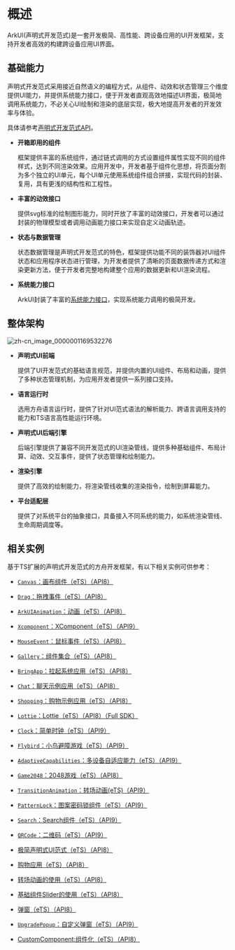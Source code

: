 # 概述

ArkUI(声明式开发范式)是一套开发极简、高性能、跨设备应用的UI开发框架，支持开发者高效的构建跨设备应用UI界面。


## 基础能力

声明式开发范式采用接近自然语义的编程方式，从组件、动效和状态管理三个维度提供UI能力，并提供系统能力接口，便于开发者直观高效地描述UI界面，极简地调用系统能力，不必关心UI绘制和渲染的底层实现，极大地提高开发者的开发效率与体验。

具体请参考[声明式开发范式API](../reference/arkui-ts/Readme-CN.md)。


- **开箱即用的组件**

  框架提供丰富的系统组件，通过链式调用的方式设置组件属性实现不同的组件样式，达到不同渲染效果。应用开发中，开发者基于组件化思想，将页面分割为多个独立的UI单元，每个UI单元使用系统组件组合拼接，实现代码的封装、复用，具有更浅的结构性和工程性。


- **丰富的动效接口**

  提供svg标准的绘制图形能力，同时开放了丰富的动效接口，开发者可以通过封装的物理模型或者调用动画能力接口来实现自定义动画轨迹。


- **状态与数据管理**

  状态数据管理是声明式开发范式的特色，框架提供功能不同的装饰器对UI组件状态和应用程序状态进行管理，为开发者提供了清晰的页面数据传递方式和渲染更新方法，便于开发者完整地构建整个应用的数据更新和UI渲染流程。


- **系统能力接口**

  ArkUI封装了丰富的[系统能力接口](../reference/apis/Readme-CN.md)，实现系统能力调用的极简开发。


## 整体架构



![zh-cn_image_0000001169532276](figures/zh-cn_image_0000001169532276.png)

- **声明式UI前端**

  提供了UI开发范式的基础语言规范，并提供内置的UI组件、布局和动画，提供了多种状态管理机制，为应用开发者提供一系列接口支持。

- **语言运行时**

  选用方舟语言运行时，提供了针对UI范式语法的解析能力、跨语言调用支持的能力和TS语言高性能运行环境。

- **声明式UI后端引擎**

  后端引擎提供了兼容不同开发范式的UI渲染管线，提供多种基础组件、布局计算、动效、交互事件，提供了状态管理和绘制能力。

- **渲染引擎**

  提供了高效的绘制能力，将渲染管线收集的渲染指令，绘制到屏幕能力。

- **平台适配层**

  提供了对系统平台的抽象接口，具备接入不同系统的能力，如系统渲染管线、生命周期调度等。


## 相关实例

基于TS扩展的声明式开发范式的方舟开发框架，有以下相关实例可供参考：

- [`Canvas`：画布组件（eTS）（API8）](https://gitee.com/openharmony/applications_app_samples/tree/master/ETSUI/Canvas)

- [`Drag`：拖拽事件（eTS）（API8）](https://gitee.com/openharmony/applications_app_samples/tree/master/ETSUI/Drag)

- [`ArkUIAnimation`：动画（eTS）（API8）](https://gitee.com/openharmony/applications_app_samples/tree/master/ETSUI/ArkUIAnimation)

- [`Xcomponent`：XComponent（eTS）（API9）](https://gitee.com/openharmony/applications_app_samples/tree/master/ETSUI/XComponent)

- [`MouseEvent`：鼠标事件（eTS）（API8）](https://gitee.com/openharmony/applications_app_samples/tree/master/ETSUI/MouseEvent)

- [`Gallery`：组件集合（eTS）（API8）](https://gitee.com/openharmony/applications_app_samples/tree/master/ETSUI/Gallery)

- [`BringApp`：拉起系统应用（eTS）（API8）](https://gitee.com/openharmony/applications_app_samples/tree/master/ETSUI/BringApp)

- [`Chat`：聊天示例应用（eTS）（API8）](https://gitee.com/openharmony/applications_app_samples/tree/master/AppSample/Chat)

- [`Shopping`：购物示例应用（eTS）（API8）](https://gitee.com/openharmony/applications_app_samples/tree/master/AppSample/Shopping)

- [`Lottie`：Lottie（eTS）（API8）（Full SDK）](https://gitee.com/openharmony/applications_app_samples/tree/master/ETSUI/Lottie)

- [`Clock`：简单时钟（eTS）（API9）](https://gitee.com/openharmony/applications_app_samples/tree/master/Preset/Clock)

- [`Flybird`：小鸟避障游戏（eTS）（API9）](https://gitee.com/openharmony/applications_app_samples/tree/master/ResourcesSchedule/Flybird)

- [`AdaptiveCapabilities`：多设备自适应能力（eTS）（API9）](https://gitee.com/openharmony/app_samples/tree/master/MultiDeviceAppDev/AdaptiveCapabilities)

- [`Game2048`：2048游戏（eTS）（API8）](https://gitee.com/openharmony/applications_app_samples/tree/master/ETSUI/Game2048)

- [`TransitionAnimation`：转场动画(eTS)（API9）](https://gitee.com/openharmony/applications_app_samples/tree/master/ETSUI/TransitionAnimation)

- [`PatternLock`：图案密码锁组件（eTS）（API9）](https://gitee.com/openharmony/applications_app_samples/tree/master/ETSUI/PatternLock)

- [`Search`：Search组件（eTS）（API9）](https://gitee.com/openharmony/applications_app_samples/tree/master/ETSUI/Search)

- [`QRCode`：二维码（eTS）（API9）](https://gitee.com/openharmony/applications_app_samples/tree/master/ETSUI/QRCode)

- [极简声明式UI范式（eTS）（API8）](https://gitee.com/openharmony/codelabs/tree/master/ETSUI/SimpleGalleryEts)

- [购物应用（eTS）（API8）](https://gitee.com/openharmony/codelabs/tree/master/ETSUI/ShoppingEts)

- [转场动画的使用（eTS）（API8）](https://gitee.com/openharmony/codelabs/tree/master/ETSUI/TransitionAnimtaionEts)

- [基础组件Slider的使用（eTS）（API8）](https://gitee.com/openharmony/codelabs/tree/master/ETSUI/SliderApplicationEts)

- [弹窗（eTS）（API8）](https://gitee.com/openharmony/codelabs/tree/master/ETSUI/CustomDialogEts)

- [`UpgradePopup`：自定义弹窗（eTS）（API9）](https://gitee.com/openharmony/applications_app_samples/tree/master/ETSUI/UpgradePopup)

- [CustomComponent:组件化（eTS）（API8）](https://gitee.com/openharmony/applications_app_samples/tree/master/ETSUI/CustomComponent)